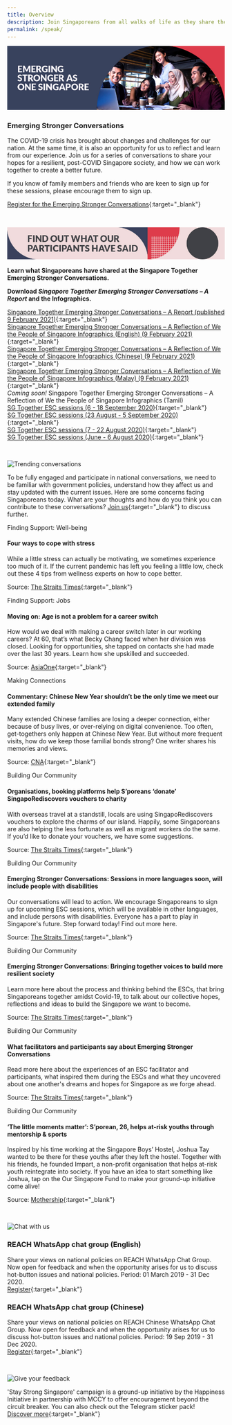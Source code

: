 ```yaml
---
title: Overview
description: Join Singaporeans from all walks of life as they share their views on national issues. Register now to participate.
permalink: /speak/
---
```


![Discuss national issues](/images/speak-header-1.jpg)

### Emerging Stronger Conversations

The COVID-19 crisis has brought about changes and challenges for our nation. At the same time, it is also an opportunity for us to reflect and learn from our experience. Join us for a series of conversations to share your hopes for a resilient, post-COVID Singapore society, and how we can work together to create a better future. 

If you know of family members and friends who are keen to sign up for these sessions, please encourage them to sign up.

[Register for the Emerging Stronger Conversations](https://go.gov.sg/esconversations){:target="_blank"}

&nbsp;

![See what our participants say](/images/speak-header-6.jpg)

**Learn what Singaporeans have shared at the Singapore Together Emerging Stronger Conversations.**


**Download *Singapore Together Emerging Stronger Conversations – A Report* and the Infographics.**

[Singapore Together Emerging Stronger Conversations – A Report (published 9 February 2021)](/files/SG_Together_Emerging_Stronger_Conversations_Report.pdf){:target="_blank"}\
[Singapore Together Emerging Stronger Conversations – A Reflection of We the People of Singapore Infographics (English) (9 February 2021)](/files/SG_Together_ESC_Report_Summary_Infographics_(English).pdf){:target="_blank"}\
[Singapore Together Emerging Stronger Conversations – A Reflection of We the People of Singapore Infographics (Chinese) (9 February 2021)](/files/SG_Together_ESC_Report_Summary_Infographics_(Chinese).pdf){:target="_blank"}\
[Singapore Together Emerging Stronger Conversations – A Reflection of We the People of Singapore Infographics (Malay) (9 February 2021)](/files/SG_Together_ESC_Report_Summary_Infographics_(Malay).pdf){:target="_blank"}\
*Coming soon!* Singapore Together Emerging Stronger Conversations – A Reflection of We the People of Singapore Infographics (Tamil)\
[SG Together ESC sessions (6 - 18 September 2020)](/files/Singapore_Together_Infographics_Series_4.pdf){:target="_blank"}  
[SG Together ESC sessions (23 August - 5 September 2020)](/files/Singapore_Together_Infographics_Series_3.pdf){:target="_blank"}  
[SG Together ESC sessions (7 - 22 August 2020)](/files/Singapore_Together_Infographics_Series_2.pdf){:target="_blank"}  
[SG Together ESC sessions (June - 6 August 2020)](/files/Singapore_Together_Infographics_Series_1.pdf){:target="_blank"}  

&nbsp;

![Trending conversations](/images/speak-header-2.jpg)

To be fully engaged and participate in national conversations, we need to be familiar with government policies, understand how they affect us and stay updated with the current issues. Here are some concerns facing Singaporeans today. What are your thoughts and how do you think you can contribute to these conversations? [Join us](https://www.reach.gov.sg/){:target="_blank"} to discuss further.

<div class="heading-pillar">Finding Support: Well-being</div>

#### Four ways to cope with stress

While a little stress can actually be motivating, we sometimes experience too much of it. If the current pandemic has left you feeling a little low, check out these 4 tips from wellness experts on how to cope better.

Source: [The Straits Times](https://www.straitstimes.com/life/four-ways-to-cope-with-stress){:target="_blank"}

<div class="heading-pillar">Finding Support: Jobs </div>

#### Moving on: Age is not a problem for a career switch

How would we deal with making a career switch later in our working careers? At 60, that’s what Becky Chang faced when her division was closed. Looking for opportunities, she tapped on contacts she had made over the last 30 years. Learn how she upskilled and succeeded. 

Source: [AsiaOne](https://www.asiaone.com/singapore/moving-age-not-problem-career-switch){:target="_blank"}

<div class="heading-pillar">Making Connections </div>

#### Commentary: Chinese New Year shouldn’t be the only time we meet our extended family 

Many extended Chinese families are losing a deeper connection, either because of busy lives, or over-relying on digital convenience. Too often, get-togethers only happen at Chinese New Year. But without more frequent visits, how do we keep those familial bonds strong? One writer shares his memories and views. 

Source: [CNA](https://www.channelnewsasia.com/news/commentary/cny-celebrations-restrictions-extended-family-covid-19-14037730){:target="_blank"}

<div class="heading-pillar">Building Our Community</div>  

#### Organisations, booking platforms help S’poreans ‘donate’ SingapoRediscovers vouchers to charity

With overseas travel at a standstill, locals are using SingapoRediscovers vouchers to explore the charms of our island. Happily, some Singaporeans are also helping the less fortunate as well as migrant workers do the same. If you’d like to donate your vouchers, we have some suggestions.

Source: [The Straits Times](https://www.straitstimes.com/singapore/organisations-booking-platforms-help-sporeans-donate-singaporediscovers-vouchers-to){:target="_blank"}

<div class="heading-pillar">Building Our Community</div>  

#### Emerging Stronger Conversations: Sessions in more languages soon, will include people with disabilities

Our conversations will lead to action. We encourage Singaporeans to sign up for upcoming ESC sessions, which will be available in other languages, and include persons with disabilities. Everyone has a part to play in Singapore's future. Step forward today! Find out more here.

Source: [The Straits Times](https://www.straitstimes.com/politics/sessions-in-more-languages-soon-will-include-people-with-disabilities){:target="_blank"}

<div class="heading-pillar">Building Our Community</div>  

#### Emerging Stronger Conversations: Bringing together voices to build more resilient society

Learn more here about the process and thinking behind the ESCs, that bring Singaporeans together amidst Covid-19, to talk about our collective hopes, reflections and ideas to build the Singapore we want to become.

Source: [The Straits Times](https://www.straitstimes.com/politics/bringing-together-voices-to-build-more-resilient-society){:target="_blank"}

<div class="heading-pillar">Building Our Community</div>  

#### What facilitators and participants say about Emerging Stronger Conversations

Read more here about the experiences of an ESC facilitator and participants, what inspired them during the ESCs and what they uncovered about one another's dreams and hopes for Singapore as we forge ahead.

Source: [The Straits Times](https://www.straitstimes.com/politics/what-facilitators-and-participants-say-about-esc){:target="_blank"}

<div class="heading-pillar">Building Our Community</div>  

#### ‘The little moments matter’: S’porean, 26, helps at-risk youths through mentorship & sports  
Inspired by his time working at the Singapore Boys’ Hostel, Joshua Tay wanted to be there for these youths after they left the hostel. Together with his friends, he founded Impart, a non-profit organisation that helps at-risk youth reintegrate into society. If you have an idea to start something like Joshua, tap on the Our Singapore Fund to make your ground-up initiative come alive!

Source: [Mothership](https://mothership.sg/2020/07/joshua-tay-impart-singapore-together/){:target="_blank"}

&nbsp;

![Chat with us](/images/speak-header-4.jpg)

### REACH WhatsApp chat group (English)

Share your views on national policies on REACH WhatsApp Chat Group. Now open for feedback and when the opportunity arises for us to discuss hot-button issues and national policies. Period: 01 March 2019 - 31 Dec 2020.  
[Register](https://gems.gevme.com/66596366/registration/order/form){:target="_blank"}

### REACH WhatsApp chat group (Chinese)

Share your views on national policies on REACH Chinese WhatsApp Chat Group. Now open for feedback and when the opportunity arises for us to discuss hot-button issues and national policies. Period: 19 Sep 2019 - 31 Dec 2020.  
[Register](https://gems.gevme.com/79200895/registration/order/form){:target="_blank"}  

&nbsp;

![Give your feedback](/images/speak-header-5.jpg)

'Stay Strong Singapore' campaign is a ground-up initiative by the Happiness Initiative in partnership with MCCY to offer encouragement beyond the circuit breaker. You can also check out the Telegram sticker pack!  
[Discover more](https://happinessinitiative.sg/stay-strong-sg){:target="_blank"}

